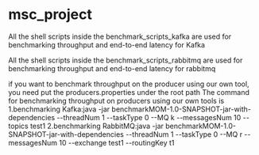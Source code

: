 # msc_project
All the shell scripts inside the benchmark_scripts_kafka are used for benchmarking throughput and end-to-end latency for Kafka 

All the shell scripts inside the benchmark_scripts_rabbitmq are used for benchmarking throughput and end-to-end latency for rabbitmq

if you want to benchmark throughput on the producer using our own tool, you need put the producers.properties under the root path
The command for benchmarking throughput on producers using our own tools is 
1.benchmarking Kafka:java -jar benchmarkMOM-1.0-SNAPSHOT-jar-with-dependencies --threadNum 1 --taskType 0 --MQ k --messagesNum 10 --topics test1 
2.benchmarking RabbitMQ:java -jar benchmarkMOM-1.0-SNAPSHOT-jar-with-dependencies --threadNum 1 --taskType 0 --MQ r --messagesNum 10 --exchange test1 --routingKey t1

